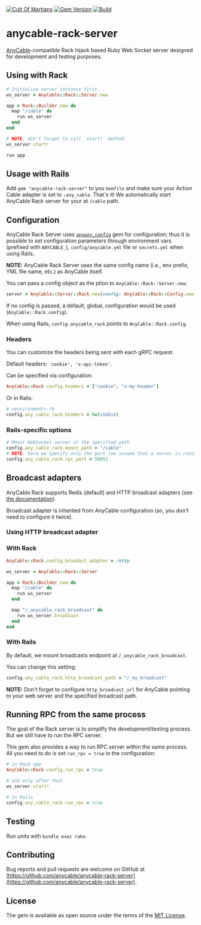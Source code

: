 [![Cult Of Martians](http://cultofmartians.com/assets/badges/badge.svg)](https://cultofmartians.com/tasks/anycable-ruby-server.html)
[![Gem Version](https://badge.fury.io/rb/anycable-rack-server.svg)](https://rubygems.org/gems/anycable-rack-server)
[![Build](https://github.com/anycable/anycable-rack-server/workflows/Build/badge.svg)](https://github.com/anycable/nycable-rack-server/actions)

# anycable-rack-server

[AnyCable](https://anycable.io)-compatible Rack hijack based Ruby Web Socket server designed for development and testing purposes.

## Using with Rack

```ruby
# Initialize server instance first.
ws_server = AnyCable::Rack::Server.new

app = Rack::Builder.new do
  map "/cable" do
    run ws_server
  end
end

# NOTE: don't forget to call `start!` method
ws_server.start!

run app
```

## Usage with Rails

Add `gem "anycable-rack-server"` to you `Gemfile` and make sure your Action Cable adapter is set to `:any_cable`. That's it! We automatically start AnyCable Rack server for your at `/cable` path.

## Configuration

AnyCable Rack Server uses [`anyway_config`](https://github.com/palkan/anyway_config) gem for configuration; thus it is possible to set configuration parameters through environment vars (prefixed with `ANYCABLE_`), `config/anycable.yml` file or `secrets.yml` when using Rails.

**NOTE:** AnyCable Rack Server uses the same config name (i.e., env prefix, YML file name, etc.) as AnyCable itself.

You can pass a config object as the ption to `AnyCable::Rack::Server.new`:

```ruby
server = AnyCable::Server::Rack.new(config: AnyCable::Rack::Config.new(**params))
```

If no config is passed, a default, global, configuration would be used (`AnyCable::Rack.config`).

When using Rails, `config.anycable_rack` points to `AnyCable::Rack.config`.

### Headers

You can customize the headers being sent with each gRPC request.

Default headers: `'cookie', 'x-api-token'`.

Can be specified via configuration:

```ruby
AnyCable::Rack.config.headers = ["cookie", "x-my-header"]
```

Or in Rails:

```ruby
# <environment>.rb
config.any_cable_rack.headers = %w[cookie]
```

### Rails-specific options

```ruby
# Mount WebSocket server at the specified path
config.any_cable_rack.mount_path = "/cable"
# NOTE: here we specify only the port (we assume that a server is running locally)
config.any_cable_rack.rpc_port = 50051
```

## Broadcast adapters

AnyCable Rack supports Redis (default) and HTTP broadcast adapters (see [the documentation](https://docs.anycable.io/v1/#/ruby/broadcast_adapters)).

Broadcast adapter is inherited from AnyCable configuration (so, you don't need to configure it twice).

### Using HTTP broadcast adapter

### With Rack

```ruby
AnyCable::Rack.config.broadast_adapter = :http

ws_server = AnyCable::Rack::Server

app = Rack::Builder.new do
  map "/cable" do
    run ws_server
  end

  map "/_anycable_rack_broadcast" do
    run ws_server.broadcast
  end
end
```

### With Rails

By default, we mount broadcasts endpoint at `/_anycable_rack_broadcast`.

You can change this setting:

```ruby
config.any_cable_rack.http_broadcast_path = "/_my_broadcast"
```

**NOTE:** Don't forget to configure `http_broadcast_url` for AnyCable pointing to your web server and the specified broadcast path.

## Running RPC from the same process

The goal of the Rack server is to simplify the development/testing process. But we still have to run the RPC server.

This gem also provides a way to run RPC server within the same process.
All you need to do is set `run_rpc = true` in the configuration:

```ruby
# in Rack app
AnyCable::Rack.config.run_rpc = true

# and only after that
ws_server.start!

# in Rails
config.any_cable_rack.run_rpc = true
```

## Testing

Run units with `bundle exec rake`.

## Contributing

Bug reports and pull requests are welcome on GitHub at [https://github.com/anycable/anycable-rack-server](https://github.com/anycable/anycable-rack-server).

## License

The gem is available as open source under the terms of the [MIT License](./LICENSE).

